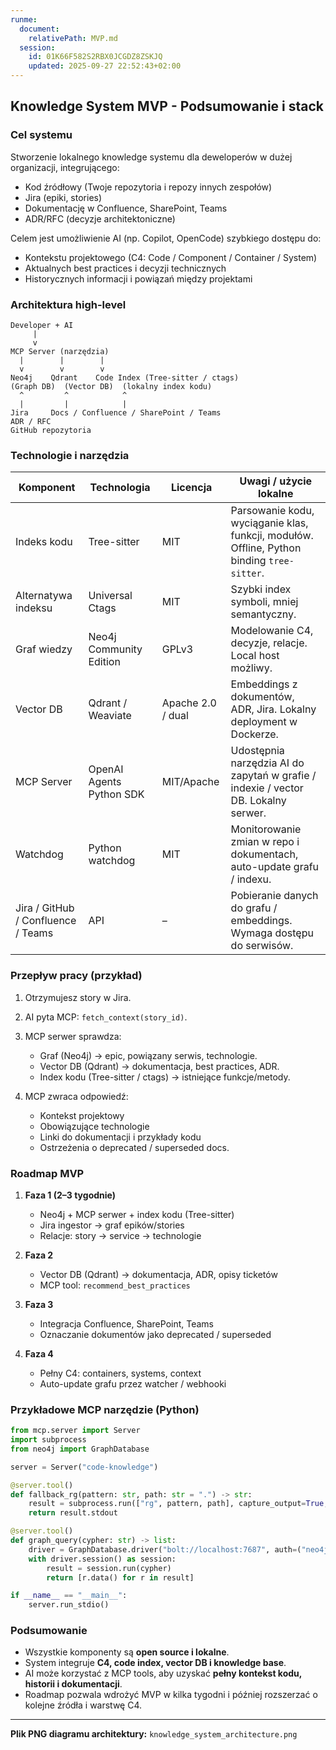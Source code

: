 ```yaml
---
runme:
  document:
    relativePath: MVP.md
  session:
    id: 01K66F582S2RBX0JCGDZ8ZSKJQ
    updated: 2025-09-27 22:52:43+02:00
---
```


## Knowledge System MVP - Podsumowanie i stack

### Cel systemu

Stworzenie lokalnego knowledge systemu dla deweloperów w dużej organizacji, integrującego:

* Kod źródłowy (Twoje repozytoria i repozy innych zespołów)
* Jira (epiki, stories)
* Dokumentację w Confluence, SharePoint, Teams
* ADR/RFC (decyzje architektoniczne)

Celem jest umożliwienie AI (np. Copilot, OpenCode) szybkiego dostępu do:

* Kontekstu projektowego (C4: Code / Component / Container / System)
* Aktualnych best practices i decyzji technicznych
* Historycznych informacji i powiązań między projektami

### Architektura high-level

```
Developer + AI
     |
     v
MCP Server (narzędzia)
  |        |        |
  v        v        v
Neo4j    Qdrant    Code Index (Tree-sitter / ctags)
(Graph DB)  (Vector DB)  (lokalny index kodu)
  ^         ^            ^
  |         |            |
Jira     Docs / Confluence / SharePoint / Teams
ADR / RFC
GitHub repozytoria
```

### Technologie i narzędzia

| Komponent                          | Technologia              | Licencja          | Uwagi / użycie lokalne                                                                     |
| ---------------------------------- | ------------------------ | ----------------- | ------------------------------------------------------------------------------------------ |
| Indeks kodu                        | Tree-sitter              | MIT               | Parsowanie kodu, wyciąganie klas, funkcji, modułów. Offline, Python binding `tree-sitter`. |
| Alternatywa indeksu                | Universal Ctags          | MIT               | Szybki index symboli, mniej semantyczny.                                                   |
| Graf wiedzy                        | Neo4j Community Edition  | GPLv3             | Modelowanie C4, decyzje, relacje. Local host możliwy.                                      |
| Vector DB                          | Qdrant / Weaviate        | Apache 2.0 / dual | Embeddings z dokumentów, ADR, Jira. Lokalny deployment w Dockerze.                         |
| MCP Server                         | OpenAI Agents Python SDK | MIT/Apache        | Udostępnia narzędzia AI do zapytań w grafie / indexie / vector DB. Lokalny serwer.         |
| Watchdog                           | Python watchdog          | MIT               | Monitorowanie zmian w repo i dokumentach, auto-update grafu / indexu.                      |
| Jira / GitHub / Confluence / Teams | API                      | –                 | Pobieranie danych do grafu / embeddings. Wymaga dostępu do serwisów.                       |

### Przepływ pracy (przykład)

1. Otrzymujesz story w Jira.
2. AI pyta MCP: `fetch_context(story_id)`.
3. MCP serwer sprawdza:

   * Graf (Neo4j) → epic, powiązany serwis, technologie.
   * Vector DB (Qdrant) → dokumentacja, best practices, ADR.
   * Index kodu (Tree-sitter / ctags) → istniejące funkcje/metody.
4. MCP zwraca odpowiedź:

   * Kontekst projektowy
   * Obowiązujące technologie
   * Linki do dokumentacji i przykłady kodu
   * Ostrzeżenia o deprecated / superseded docs.

### Roadmap MVP

1. **Faza 1 (2–3 tygodnie)**

   * Neo4j + MCP serwer + index kodu (Tree-sitter)
   * Jira ingestor → graf epików/stories
   * Relacje: story → service → technologie

2. **Faza 2**

   * Vector DB (Qdrant) → dokumentacja, ADR, opisy ticketów
   * MCP tool: `recommend_best_practices`

3. **Faza 3**

   * Integracja Confluence, SharePoint, Teams
   * Oznaczanie dokumentów jako deprecated / superseded

4. **Faza 4**

   * Pełny C4: containers, systems, context
   * Auto-update grafu przez watcher / webhooki

### Przykładowe MCP narzędzie (Python)

```python
from mcp.server import Server
import subprocess
from neo4j import GraphDatabase

server = Server("code-knowledge")

@server.tool()
def fallback_rg(pattern: str, path: str = ".") -> str:
    result = subprocess.run(["rg", pattern, path], capture_output=True, text=True)
    return result.stdout

@server.tool()
def graph_query(cypher: str) -> list:
    driver = GraphDatabase.driver("bolt://localhost:7687", auth=("neo4j", "password"))
    with driver.session() as session:
        result = session.run(cypher)
        return [r.data() for r in result]

if __name__ == "__main__":
    server.run_stdio()
```

### Podsumowanie

* Wszystkie komponenty są **open source i lokalne**.
* System integruje **C4, code index, vector DB i knowledge base**.
* AI może korzystać z MCP tools, aby uzyskać **pełny kontekst kodu, historii i dokumentacji**.
* Roadmap pozwala wdrożyć MVP w kilka tygodni i później rozszerzać o kolejne źródła i warstwę C4.

---

**Plik PNG diagramu architektury:** `knowledge_system_architecture.png`